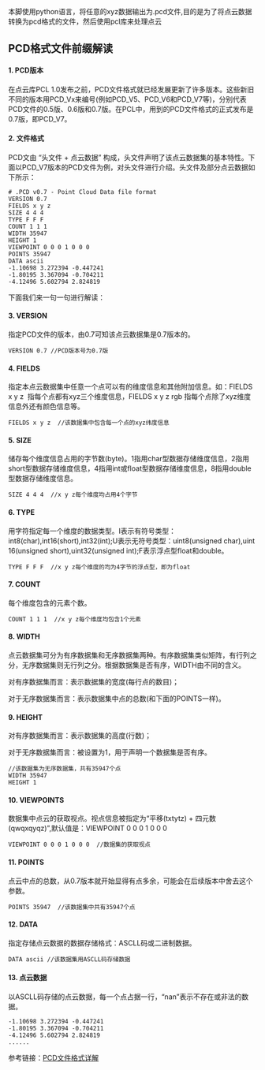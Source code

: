 本脚使用python语言，将任意的xyz数据输出为.pcd文件,目的是为了将点云数据转换为pcd格式的文件，然后使用pcl库来处理点云

## PCD格式文件前缀解读
#### 1. PCD版本
在点云库PCL 1.0发布之前，PCD文件格式就已经发展更新了许多版本。这些新旧不同的版本用PCD_Vx来编号(例如PCD_V5、PCD_V6和PCD_V7等)，分别代表PCD文件的0.5版、0.6版和0.7版。在PCL中，用到的PCD文件格式的正式发布是0.7版，即PCD_V7。

#### 2. 文件格式
PCD文由 “头文件 + 点云数据” 构成，头文件声明了该点云数据集的基本特性。下面以PCD_V7版本的PCD文件为例，对头文件进行介绍。头文件及部分点云数据如下所示：
```
# .PCD v0.7 - Point Cloud Data file format
VERSION 0.7
FIELDS x y z
SIZE 4 4 4
TYPE F F F
COUNT 1 1 1
WIDTH 35947
HEIGHT 1
VIEWPOINT 0 0 0 1 0 0 0
POINTS 35947
DATA ascii
-1.10698 3.272394 -0.447241
-1.80195 3.367094 -0.704211
-4.12496 5.602794 2.824819
```
下面我们来一句一句进行解读：
#### 3. VERSION
指定PCD文件的版本，由0.7可知该点云数据集是0.7版本的。
```
VERSION 0.7 //PCD版本号为0.7版
```
#### 4. FIELDS
指定本点云数据集中任意一个点可以有的维度信息和其他附加信息。如：FIELDS x y z  指每个点都有xyz三个维度信息，FIELDS x y z rgb 指每个点除了xyz维度信息外还有颜色信息等。
```
FIELDS x y z  //该数据集中包含每一个点的xyz纬度信息
```
#### 5. SIZE 
储存每个维度信息占用的字节数(byte)。1指用char型数据存储维度信息，2指用short型数据存储维度信息，4指用int或float型数据存储维度信息，8指用double型数据存储维度信息。
```
SIZE 4 4 4  //x y z每个维度均占用4个字节
```
#### 6. TYPE
用字符指定每一个维度的数据类型。I表示有符号类型：int8(char),int16(short),int32(int);U表示无符号类型：uint8(unsigned char),uint 16(unsigned short),uint32(unsigned int);F表示浮点型float和double。
```
TYPE F F F  //x y z每个维度的均为4字节的浮点型，即为float
```
#### 7. COUNT
每个维度包含的元素个数。
```
COUNT 1 1 1  //x y z每个维度均包含1个元素
```
#### 8. WIDTH
点云数据集可分为有序数据集和无序数据集两种。有序数据集类似矩阵，有行列之分，无序数据集则无行列之分。根据数据集是否有序，WIDTH由不同的含义。

对有序数据集而言：表示数据集的宽度(每行点的数目)；

对于无序数据集而言：表示数据集中点的总数(和下面的POINTS一样)。

#### 9. HEIGHT
对有序数据集而言：表示数据集的高度(行数)；

对于无序数据集而言：被设置为1，用于声明一个数据集是否有序。
```
//该数据集为无序数据集，共有35947个点
WIDTH 35947
HEIGHT 1
```
#### 10. VIEWPOINTS
数据集中点云的获取视点。视点信息被指定为“平移(txtytz) + 四元数(qwqxqyqz)”,默认值是：VIEWPOINT 0 0 0 1 0 0 0
```
VIEWPOINT 0 0 0 1 0 0 0  //数据集的获取视点
```
#### 11. POINTS
点云中点的总数，从0.7版本就开始显得有点多余，可能会在后续版本中舍去这个参数。
```
POINTS 35947  //该数据集中共有35947个点
```
####  12. DATA
指定存储点云数据的数据存储格式：ASCLL码或二进制数据。
```
DATA ascii //该数据集用ASCLL码存储数据
```
#### 13. 点云数据
以ASCLL码存储的点云数据，每一个点占据一行，“nan”表示不存在或非法的数据。
```
-1.10698 3.272394 -0.447241
-1.80195 3.367094 -0.704211
-4.12496 5.602794 2.824819
......
```

参考链接：[PCD文件格式详解](https://blog.csdn.net/BaiYu_King/article/details/81782789)
